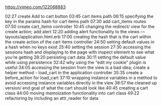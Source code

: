 https://vimeo.com/122068883

02:27 create Add to cart button
03:45 cart items path
06:15 specifying the key in the params hash for cart items path
07:30 add cart_items routes
07:50 create cart_items controller
10:45 changing the redirect/ view for the create action; add alert
12:20 adding alert functionality to the views — layouts/application.html.erb
17:00 creating the hash that is the cart within the create action of the cart items controller
24:50 setting default values in a hash when no keys exist
25:40 setting the session
27:30 accessing the sessions hash and displaying to the page with inspect element to see what you’re getting
28:20 persisting cart data
30:11 setting the default value while using persistence
32:42 why using the "edit my cookie” plugin is useful
34:05 accessing the session from the view is a bad idea; create a helper method - load_cart in the application controller
35:35 create a before_action for load_cart
37:10 wrapping instance variables in a method to avoid accessing instance variables directly in the view
38:57 the cleaned up version/ end goal of what the cart should look like
40:45 creating a cart class
44:00  moving memoization functionality into cart class
49:22 refactoring by including an attr_reader for data
